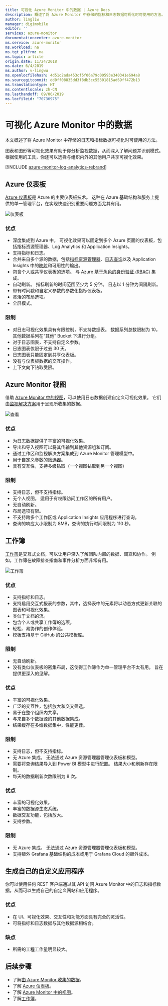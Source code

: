 ```yaml
---
title: 可视化 Azure Monitor 中的数据 | Azure Docs
description: 概述了将 Azure Monitor 中存储的指标和日志数据可视化时可使用的方法。
author: lingliw
manager: digimobile
editor: ''
services: azure-monitor
documentationcenter: azure-monitor
ms.service: azure-monitor
ms.workload: na
ms.tgt_pltfrm: na
ms.topic: article
origin.date: 11/24/2018
ms.date: 6/4/2019
ms.author: v-lingwu
ms.openlocfilehash: 4d51c2ada453cf5f06a79c00593e340341e694a8
ms.sourcegitcommit: dd0ff08835dd3f8db3cc55301815ad69ff472b13
ms.translationtype: HT
ms.contentlocale: zh-CN
ms.lasthandoff: 09/06/2019
ms.locfileid: "70736975"
---
```

# <a name="visualizing-data-from-azure-monitor"></a>可视化 Azure Monitor 中的数据
本文概述了将 Azure Monitor 中存储的日志和指标数据可视化时可使用的方法。

图表和图形等可视化效果有助于你分析监视数据，从而深入了解问题并识别模式。 根据使用的工具，你还可以选择与组织内外的其他用户共享可视化效果。

[!INCLUDE [azure-monitor-log-analytics-rebrand](../../includes/azure-monitor-log-analytics-rebrand.md)]

## <a name="azure-dashboards"></a>Azure 仪表板
[Azure 仪表板](../azure-portal/azure-portal-dashboards.md)是 Azure 的主要仪表板技术。 这种在 Azure 基础结构和服务上提供的单一管理平台，在实现快速识别重要问题方面尤其有用。

![仪表板](media/visualizations/dashboard.png)

### <a name="advantages"></a>优点
- 深度集成到 Azure 中。 可视化效果可以固定到多个 Azure 页面的仪表板，包括指标资源管理器、Log Analytics 和 Application Insights。
- 支持指标和日志。
- 合并来自多个源的数据，包括[指标资源管理器](platform/metrics-charts.md)、[日志查询](log-query/log-query-overview.md)以及 Application Insights 中的[映射](app/app-map.md)和可用性的输出。
- 包含个人或共享仪表板的选项。 与 Azure [基于角色的身份验证 (RBAC)](../role-based-access-control/overview.md) 集成。
- 自动刷新。 指标刷新的时间范围至少为 5 分钟。 日志以 1 分钟为间隔刷新。
- 带有时间戳和自定义参数的参数化指标仪表板。
- 灵活的布局选项。
- 全屏模式。


### <a name="limitations"></a>限制
- 对日志可视化效果具有有限控制，不支持数据表。 数据系列总数限制为 10，其他数据系列在“其他”  Bucket 下进行分组。
- 对于日志图表，不支持自定义参数。
- 日志图表仅限于过去 30 天。
- 日志图表只能固定到共享仪表板。
- 没有与仪表板数据的交互操作。
- 上下文向下钻取受限。

## <a name="azure-monitor-views"></a>Azure Monitor 视图
借助 [Azure Monitor 中的视图](platform/view-designer.md)，可以使用日志数据创建自定义可视化效果。 它们由[监视解决方案](insights/solutions.md)用于呈现所收集的数据。

![查看](media/visualizations/view.png)

### <a name="advantages"></a>优点
- 为日志数据提供了丰富的可视化效果。
- 导出和导入视图可以将其传输到其他资源组和订阅。
- 通过工作区和监视解决方案集成到 Azure Monitor 管理模型中。
- 用于自定义参数的[筛选器](platform/view-designer-filters.md)。
- 具有交互性，支持多级钻取（一个视图钻取到另一个视图）

### <a name="limitations"></a>限制
- 支持日志，但不支持指标。
- 无个人视图。 适用于有权限访问工作区的所有用户。
- 无自动刷新。
- 布局选项有限。
- 不支持跨多个工作区或 Application Insights 应用程序进行查询。
- 查询的响应大小限制为 8MB，查询的执行时间限制为 110 秒。


## <a name="workbooks"></a>工作簿
[工作簿](../azure-monitor/app/usage-workbooks.md)是交互式文档，可以让用户深入了解团队内部的数据、调查和协作。 例如，工作簿在故障排查指南和事件分析方面非常有用。

![工作簿](media/visualizations/workbook.png)

### <a name="advantages"></a>优点
- 支持指标和日志。
- 支持启用交互式报表的参数，其中，选择表中的元素将以动态方式更新关联的图表和可视化效果。
- 类似于文档的流。
- 包含个人或共享工作簿的选项。
- 轻松、易协作的创作体验。
- 模板支持基于 GitHub 的公共模板库。

### <a name="limitations"></a>限制
- 无自动刷新。
- 没有类似仪表板的密集布局，这使得工作簿作为单一管理平台不太有用。 旨在提供更深入的见解。



### <a name="advantages"></a>优点
- 丰富的可视化效果。
- 广泛的交互性，包括放大和交叉筛选。
- 易于在整个组织内共享。
- 与来自多个数据源的其他数据集成。
- 结果缓存在多维数据集中，性能更佳。


### <a name="limitations"></a>限制
- 支持日志，但不支持指标。
- 无 Azure 集成。 无法通过 Azure 资源管理器管理仪表板和模型。
- 需要将查询结果导入到 Power BI 模型中进行配置。 结果大小和刷新存在限制。
- 每天的数据刷新次数限制为 8 次。

### <a name="advantages"></a>优点
- 丰富的可视化效果。
- 丰富的数据源生态系统。
- 数据交互功能，包括放大。
- 支持参数。

### <a name="limitations"></a>限制
- 无 Azure 集成。 无法通过 Azure 资源管理器管理仪表板和模型。
- 支持额外 Grafana 基础结构的成本或用于 Grafana Cloud 的额外成本。


## <a name="build-your-own-custom-application"></a>生成自己的自定义应用程序
你可以使用任何 REST 客户端通过其 API 访问 Azure Monitor 中的日志和指标数据，从而可以生成自己的自定义网站和应用程序。

### <a name="advantages"></a>优点
- 在 UI、可视化效果、交互性和功能方面具有完全的灵活性。
- 可将指标和日志数据与其他数据源相结合。

### <a name="disadvantages"></a>缺点
- 所需的工程工作量明显较大。


## <a name="next-steps"></a>后续步骤
- 了解[由 Azure Monitor 收集的数据](platform/data-platform.md)。
- 了解 [Azure 仪表板](../azure-portal/azure-portal-dashboards.md)。
- 了解 [Azure Monitor 中的视图](platform/view-designer.md)。
- 了解[工作簿](../azure-monitor/app/usage-workbooks.md)。





